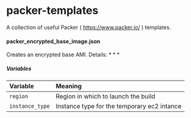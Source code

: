 # packer-templates
A collection of useful Packer ( https://www.packer.io/ ) templates.

#### packer_encrypted_base_image.json 
Creates an encrypted base AMI. Details:
 *
 *
 * 


##### Variables
| Variable | Meaning |
| :------- | :----- |
| `region`| Region in which to launch the build |
| `instance_type` | Instance type for the temporary ec2 intance |

